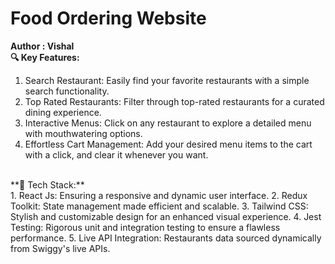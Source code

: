 # Food Ordering Website
**Author : Vishal** <br>
**🔍 Key Features:**<br>

1. Search Restaurant: Easily find your favorite restaurants with a simple search functionality.
2. Top Rated Restaurants: Filter through top-rated restaurants for a curated dining experience.
3. Interactive Menus: Click on any restaurant to explore a detailed menu with mouthwatering options.
4. Effortless Cart Management: Add your desired menu items to the cart with a click, and clear it whenever you want.
<br>
**🔧 Tech Stack:**<br>
1. React Js: Ensuring a responsive and dynamic user interface.
2. Redux Toolkit: State management made efficient and scalable.
3. Tailwind CSS: Stylish and customizable design for an enhanced visual experience.
4. Jest Testing: Rigorous unit and integration testing to ensure a flawless performance.
5. Live API Integration: Restaurants data sourced dynamically from Swiggy's live APIs.